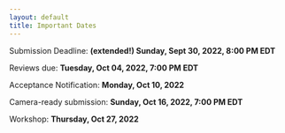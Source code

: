 ```yaml
---
layout: default
title: Important Dates
---
```


Submission Deadline: **(extended!) Sunday, Sept 30, 2022, 8:00 PM EDT**

Reviews due: **Tuesday, Oct 04, 2022, 7:00 PM EDT**

Acceptance Notification: **Monday, Oct 10, 2022**

Camera-ready submission: **Sunday, Oct 16, 2022, 7:00 PM EDT**

Workshop: **Thursday, Oct 27, 2022**
